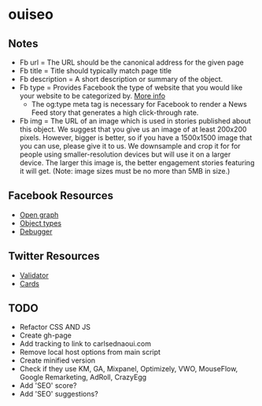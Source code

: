 # ouiseo

## Notes
- Fb url = The URL should be the canonical address for the given page
- Fb title = Title should typically match page title
- Fb description = A short description or summary of the object.
- Fb type = Provides Facebook the type of website that you would like your website to be categorized by. [More info](https://developers.facebook.com/docs/reference/opengraph/object-type/)
    - The og:type meta tag is necessary for Facebook to render a News Feed story that generates a high click-through rate.
- Fb img = The URL of an image which is used in stories published about this object. We suggest that you give us an image of at least 200x200 pixels. However, bigger is better, so if you have a 1500x1500 image that you can use, please give it to us. We downsample and crop it for for people using smaller-resolution devices but will use it on a larger device. The larger this image is, the better engagement stories featuring it will get. (Note: image sizes must be no more than 5MB in size.)

## Facebook Resources
- [Open graph](https://developers.facebook.com/docs/opengraph/)
- [Object types](https://developers.facebook.com/docs/opengraph/creating-object-types/)
- [Debugger](https://developers.facebook.com/tools/debug)

## Twitter Resources
- [Validator](https://dev.twitter.com/docs/cards/validation/validator)
- [Cards](https://dev.twitter.com/docs/cards)

## TODO
- Refactor CSS AND JS
- Create gh-page
- Add tracking to link to carlsednaoui.com
- Remove local host options from main script
- Create minified version
- Check if they use KM, GA, Mixpanel, Optimizely, VWO, MouseFlow, Google Remarketing, AdRoll, CrazyEgg
- Add 'SEO' score?
- Add 'SEO' suggestions?